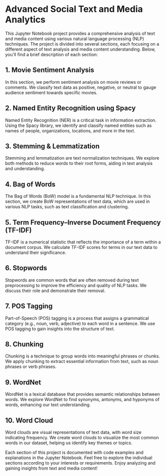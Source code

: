 # Advanced Social Text and Media Analytics

This Jupyter Notebook project provides a comprehensive analysis of text and media content using various natural language processing (NLP) techniques. The project is divided into several sections, each focusing on a different aspect of text analysis and media content understanding. Below, you'll find a brief description of each section:

## 1. Movie Sentiment Analysis
In this section, we perform sentiment analysis on movie reviews or comments. We classify text data as positive, negative, or neutral to gauge audience sentiment towards specific movies.

## 2. Named Entity Recognition using Spacy
Named Entity Recognition (NER) is a critical task in information extraction. Using the Spacy library, we identify and classify named entities such as names of people, organizations, locations, and more in the text.

## 3. Stemming & Lemmatization
Stemming and lemmatization are text normalization techniques. We explore both methods to reduce words to their root forms, aiding in text analysis and understanding.

## 4. Bag of Words
The Bag of Words (BoW) model is a fundamental NLP technique. In this section, we create BoW representations of text data, which are used in various NLP tasks, such as text classification and clustering.

## 5. Term Frequency–Inverse Document Frequency (TF-IDF)
TF-IDF is a numerical statistic that reflects the importance of a term within a document corpus. We calculate TF-IDF scores for terms in our text data to understand their significance.

## 6. Stopwords
Stopwords are common words that are often removed during text preprocessing to improve the efficiency and quality of NLP tasks. We discuss their role and demonstrate their removal.

## 7. POS Tagging
Part-of-Speech (POS) tagging is a process that assigns a grammatical category (e.g., noun, verb, adjective) to each word in a sentence. We use POS tagging to gain insights into the structure of text.

## 8. Chunking
Chunking is a technique to group words into meaningful phrases or chunks. We apply chunking to extract essential information from text, such as noun phrases or verb phrases.

## 9. WordNet
WordNet is a lexical database that provides semantic relationships between words. We explore WordNet to find synonyms, antonyms, and hyponyms of words, enhancing our text understanding.

## 10. Word Cloud
Word clouds are visual representations of text data, with word size indicating frequency. We create word clouds to visualize the most common words in our dataset, helping us identify key themes or topics.

Each section of this project is documented with code examples and explanations in the Jupyter Notebook. Feel free to explore the individual sections according to your interests or requirements. Enjoy analyzing and gaining insights from text and media content!
